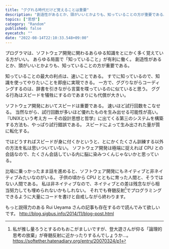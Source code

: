 ```yaml
---
title: "ググれる時代だけど覚えることは重要"
description: "創造性があるとか、頭がいいとかよりも、知っていることの方が重要である。"
topics: ["思想"]
category: "Random"
published: false
eyecatch: ""
date: "2022-08-14T22:10:33.548+09:00"
---
```


プログラマは、ソフトウェア開発に関わるあらゆる知識をとにかく多く覚えている方がいい。
あらゆる局面で「知っていること」が有利に働く。
創造性があるとか、頭がいいとかよりも、知っていることの方が重要である。

知っていることの最大の利点は、速いことである。
すでに知っているので、知識を使ってやりたいことを即座に実現できる。
一方で、ググりながらコーディングするのは、辞書を引きながら言葉を喋っているのに似ていると思う。
ググる行為はスピードを犠牲にするのであまりにも代償が大きい。

ソフトウェア開発においてスピードは重要である。
速いほど試行回数をこなせる。
当然ながら、試行回数が多いほど優れたものを生み出せる可能性が高い。
『UNIXという考え方 ― その設計思想と哲学』に出てくる第三のシステムを構築する方法も、やっぱり試行錯誤である。
スピードによって生み出された量が質に転化する。

ではどうすればスピードが身に付くかというと、とにかくたくさん訓練する以外の方法を私は思いついていない。
ソフトウェア開発は極端に捉えれば CPU との会話なので、たくさん会話している内に脳に染みつくんじゃないかと思っている。

比喩に乗っかったまま話を進めると、ソフトウェア開発にもネイティブと非ネイティブみたいなのがいる。
子供の頃から CPU とともに育った人間と、そうではない人間である。
私は非ネイティブなので、ネイティブとの差は残念ながら相当努力しても埋められないかもしれない。
それでも脊髄反射[^1]でプログラミングできるように大量にコードを書けと自戒しながら終わります。

もっと説得力のある Rui Ueyama さんの記事も存在するので読んでみて欲しいです。
http://blog.sigbus.info/2014/11/blog-post.html

[^1]: 私が推し量ろうとするのもおこがましいですが、登大遊さんが仰る「論理的思考の放棄」が脊髄反射に近かったりするんでしょうか...。https://softether.hatenadiary.org/entry/20070324/p1

